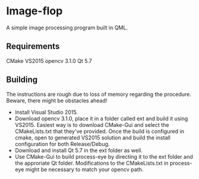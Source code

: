 # Image-flop
A simple image processing program built in QML.

## Requirements
CMake
VS2015
opencv 3.1.0
Qt 5.7

## Building
The instructions are rough due to loss of memory regarding the procedure. Beware, there might be obstacles ahead!

- Install Visual Studio 2015.
- Download opencv 3.1.0, place it in a folder called ext and build it using VS2015.
  Easiest way is to download CMake-Gui and select the CMakeLists.txt that they've provided.
  Once the build is configured in cmake, open to generated VS2015 solution and build the install configuration
  for both Release/Debug.
- Download and install Qt 5.7 in the ext folder as well.
- Use CMake-Gui to build process-eye by directing it to the ext folder and the approriate Qt folder.
  Modifications to the CMakeLists.txt in process-eye might be necessary to match your opencv path.